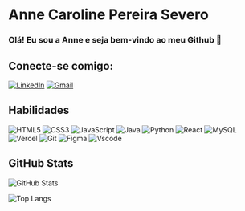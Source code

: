 # Anne Caroline Pereira Severo
### Olá! Eu sou a Anne e seja bem-vindo ao meu Github 🚀

## Conecte-se comigo:
[![LinkedIn](https://img.shields.io/badge/LinkedIn-DCA000?style=for-the-badge&logo=linkedin&logoColor=white)](https://www.linkedin.com/in/anneseevero/)
[![Gmail](https://img.shields.io/badge/Gmail-DCA000?style=for-the-badge&logo=gmail&logoColor=red)](mailto:caroline.psevero@gmail.com)

## Habilidades
![HTML5](https://img.shields.io/badge/HTML5-DCA000?style=for-the-badge&logo=html5&logoColor=white)
![CSS3](https://img.shields.io/badge/CSS3-DCA000?style=for-the-badge&logo=css3&logoColor=white)
![JavaScript](https://img.shields.io/badge/JavaScript-DCA000?style=for-the-badge&logo=javascript&logoColor=black)
![Java](https://img.shields.io/badge/java-DCA000.svg?style=for-the-badge&logo=openjdk&logoColor=white)
![Python](https://img.shields.io/badge/python-DCA000?style=for-the-badge&logo=python&logoColor=ffdd54)
![React](https://img.shields.io/badge/React-DCA000?style=for-the-badge&logo=react&logoColor=61DAFB)
![MySQL](https://img.shields.io/badge/MySQL-DCA000?style=for-the-badge&logo=mysql&logoColor=white)
![Vercel](https://img.shields.io/badge/vercel-DCA000.svg?style=for-the-badge&logo=vercel&logoColor=white)
![Git](https://img.shields.io/badge/GIT-DCA000?style=for-the-badge&logo=git&logoColor=white)
![Figma](https://img.shields.io/badge/Figma-DCA000?style=for-the-badge&logo=figma&logoColor=figma)
![Vscode](https://img.shields.io/badge/Vscode-DCA000?style=for-the-badge&logo=visual-studio-code&logoColor=white)

## GitHub Stats
![GitHub Stats](https://github-readme-stats.vercel.app/api?username=AnneSevero&theme=transparent&bg_color=&border_color=DCA000&show_icons=true&icon_color=DCA000&title_color=DCA000&text_color=FFF)

![Top Langs](https://github-readme-stats-git-masterrstaa-rickstaa.vercel.app/api/top-langs/?username=AnneSevero&theme=transparent&bg_color=&border_color=DCA000&title_color=DCA000&text_color=FFF)
